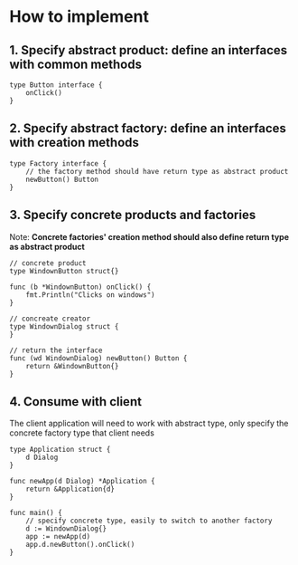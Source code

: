 # How to implement

## 1. Specify abstract product: define an interfaces with common methods
```
type Button interface {
	onClick()
}
```

## 2. Specify abstract factory: define an interfaces with creation methods
```
type Factory interface {
    // the factory method should have return type as abstract product
	newButton() Button
}
```

## 3. Specify concrete products and factories

Note: **Concrete factories' creation method should also define return type as abstract product**

```
// concrete product
type WindownButton struct{}

func (b *WindownButton) onClick() {
	fmt.Println("Clicks on windows")
}
```
```
// concreate creator
type WindownDialog struct {
}

// return the interface
func (wd WindownDialog) newButton() Button {
	return &WindownButton{}
}
```

## 4. Consume with client 

The client application will need to work with abstract type, only specify the concrete factory type that client needs
```
type Application struct {
	d Dialog
}

func newApp(d Dialog) *Application {
	return &Application{d}
}

func main() {
    // specify concrete type, easily to switch to another factory
	d := WindownDialog{}
	app := newApp(d)
	app.d.newButton().onClick()
}
```